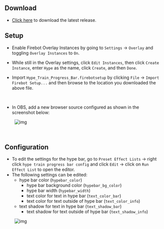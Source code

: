 ## Download

- [Click here](https://github.com/simoniz0r/firebot-setups/releases/latest/download/Hype_Train_Progress_Bar.firebotsetup) to download the latest release.

## Setup

- Enable Firebot Overlay Instances by going to `Settings` -> `Overlay` and toggling `Overlay Instances` to `On`.

- While still in the Overlay settings, click `Edit Instances`, then click `Create Instance`, enter `Hype` as the name, click `Create`, and then `Done`.

- Import `Hype_Train_Progress_Bar.firebotsetup` by clicking `File` -> `Import Firebot Setup...` and then browse to the location you downloaded the above file.

<br>

- In OBS, add a new browser source configured as shown in the screenshot below: 

​ ​​ ​​ ​​ ​​ ​​ ​​ ​​ ​![img](https://i.ibb.co/vxGmFw13/image.png)

<br>

## Configuration

- To edit the settings for the hype bar, go to `Preset Effect Lists` -> right click `hype train progress bar config` and click `Edit` -> click on `Run Effect List` to open the editor.
- The following settings can be edited:
  - hype bar color (`hypebar_color`)
	- hype bar background color (`hypebar_bg_color`)
	- hype bar width (`hypebar_width`)
	- text color for text in hype bar (`text_color_bar`)
	- text color for text outside of hype bar (`text_color_info`)
  - text shadow for text in hype bar (`text_shadow_bar`)
	- text shadow for text outside of hype bar (`text_shadow_info`)

​ ​​ ​​ ​​ ​​ ​​ ​​ ​​ ​![img](https://i.ibb.co/Zz0schKb/image.png)
